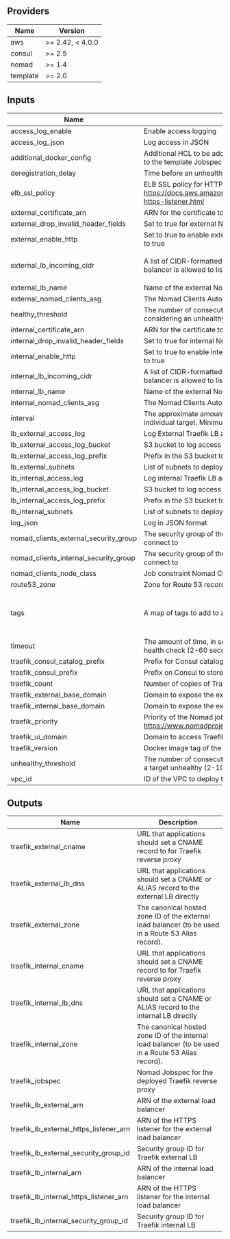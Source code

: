 ## Providers

| Name | Version |
|------|---------|
| aws | >= 2.42, < 4.0.0 |
| consul | >= 2.5 |
| nomad | >= 1.4 |
| template | >= 2.0 |

## Inputs

| Name | Description | Type | Default | Required |
|------|-------------|------|---------|:-----:|
| access\_log\_enable | Enable access logging | `bool` | `true` | no |
| access\_log\_json | Log access in JSON | `bool` | `false` | no |
| additional\_docker\_config | Additional HCL to be added to the configuration for the Docker driver. Refer to the template Jobspec for what is already defined | `string` | `""` | no |
| deregistration\_delay | Time before an unhealthy Elastic Load Balancer target becomes removed | `number` | `60` | no |
| elb\_ssl\_policy | ELB SSL policy for HTTPs listeners. See https://docs.aws.amazon.com/elasticloadbalancing/latest/application/create-https-listener.html | `string` | `"ELBSecurityPolicy-TLS-1-2-2017-01"` | no |
| external\_certificate\_arn | ARN for the certificate to use for the external LB | `any` | n/a | yes |
| external\_drop\_invalid\_header\_fields | Set to true for external Nomad load balancer to drop invalid header fields | `bool` | `true` | no |
| external\_enable\_http | Set to true to enable external HTTP listener that redirects to HTTPS. Defaults to true | `bool` | `true` | no |
| external\_lb\_incoming\_cidr | A list of CIDR-formatted IP address ranges from which the external Load balancer is allowed to listen to | `list(string)` | <pre>[<br>  "0.0.0.0/0"<br>]<br></pre> | no |
| external\_lb\_name | Name of the external Nomad load balancer | `string` | `"traefik-external"` | no |
| external\_nomad\_clients\_asg | The Nomad Clients Autoscaling group to attach the external load balancer to | `any` | n/a | yes |
| healthy\_threshold | The number of consecutive health checks successes required before considering an unhealthy target healthy (2-10). | `number` | `2` | no |
| internal\_certificate\_arn | ARN for the certificate to use for the internal LB | `any` | n/a | yes |
| internal\_drop\_invalid\_header\_fields | Set to true for internal Nomad load balancer to drop invalid header fields | `bool` | `true` | no |
| internal\_enable\_http | Set to true to enable internal HTTP listener that redirects to HTTPS. Defaults to true | `bool` | `true` | no |
| internal\_lb\_incoming\_cidr | A list of CIDR-formatted IP address ranges from which the internal load balancer is allowed to listen to | `list(string)` | `[]` | no |
| internal\_lb\_name | Name of the external Nomad load balancer | `string` | `"traefik-internal"` | no |
| internal\_nomad\_clients\_asg | The Nomad Clients Autoscaling group to attach the internal load balancer to | `any` | n/a | yes |
| interval | The approximate amount of time, in seconds, between health checks of an individual target. Minimum value 5 seconds, Maximum value 300 seconds. | `number` | `30` | no |
| lb\_external\_access\_log | Log External Traefik LB access to a S3 bucket | `bool` | `false` | no |
| lb\_external\_access\_log\_bucket | S3 bucket to log access to the External Traefik LB to | `any` | n/a | yes |
| lb\_external\_access\_log\_prefix | Prefix in the S3 bucket to log External Traefik LB access | `string` | `""` | no |
| lb\_external\_subnets | List of subnets to deploy the external LB to | `list(string)` | n/a | yes |
| lb\_internal\_access\_log | Log internal Traefik LB access to a S3 bucket | `bool` | `false` | no |
| lb\_internal\_access\_log\_bucket | S3 bucket to log access to the internal Traefik LB to | `any` | n/a | yes |
| lb\_internal\_access\_log\_prefix | Prefix in the S3 bucket to log internal Traefik LB access | `string` | `""` | no |
| lb\_internal\_subnets | List of subnets to deploy the internal LB to | `list(string)` | n/a | yes |
| log\_json | Log in JSON format | `bool` | `false` | no |
| nomad\_clients\_external\_security\_group | The security group of the nomad clients that the external LB will be able to connect to | `any` | n/a | yes |
| nomad\_clients\_internal\_security\_group | The security group of the nomad clients that the internal LB will be able to connect to | `any` | n/a | yes |
| nomad\_clients\_node\_class | Job constraint Nomad Client Node Class name | `any` | n/a | yes |
| route53\_zone | Zone for Route 53 records | `any` | n/a | yes |
| tags | A map of tags to add to all resources | `map` | <pre>{<br>  "Environment": "development",<br>  "Terraform": "true"<br>}<br></pre> | no |
| timeout | The amount of time, in seconds, during which no response means a failed health check (2-60 seconds). | `number` | `5` | no |
| traefik\_consul\_catalog\_prefix | Prefix for Consul catalog tags for Traefik | `string` | `"traefik"` | no |
| traefik\_consul\_prefix | Prefix on Consul to store Traefik configuration to | `string` | `"traefik"` | no |
| traefik\_count | Number of copies of Traefik to run | `number` | `3` | no |
| traefik\_external\_base\_domain | Domain to expose the external Traefik load balancer | `any` | n/a | yes |
| traefik\_internal\_base\_domain | Domain to expose the external Traefik load balancer | `any` | n/a | yes |
| traefik\_priority | Priority of the Nomad job for Traefik. See https://www.nomadproject.io/docs/job-specification/job.html#priority | `number` | `50` | no |
| traefik\_ui\_domain | Domain to access Traefik UI | `any` | n/a | yes |
| traefik\_version | Docker image tag of the version of Traefik to run | `string` | `"v1.7.12-alpine"` | no |
| unhealthy\_threshold | The number of consecutive health check failures required before considering a target unhealthy (2-10). | `number` | `2` | no |
| vpc\_id | ID of the VPC to deploy the LB to | `any` | n/a | yes |

## Outputs

| Name | Description |
|------|-------------|
| traefik\_external\_cname | URL that applications should set a CNAME record to for Traefik reverse proxy |
| traefik\_external\_lb\_dns | URL that applications should set a CNAME or ALIAS record to the external LB directly |
| traefik\_external\_zone | The canonical hosted zone ID of the external load balancer (to be used in a Route 53 Alias record). |
| traefik\_internal\_cname | URL that applications should set a CNAME record to for Traefik reverse proxy |
| traefik\_internal\_lb\_dns | URL that applications should set a CNAME or ALIAS record to the internal LB directly |
| traefik\_internal\_zone | The canonical hosted zone ID of the internal load balancer (to be used in a Route 53 Alias record). |
| traefik\_jobspec | Nomad Jobspec for the deployed Traefik reverse proxy |
| traefik\_lb\_external\_arn | ARN of the external load balancer |
| traefik\_lb\_external\_https\_listener\_arn | ARN of the HTTPS listener for the external load balancer |
| traefik\_lb\_external\_security\_group\_id | Security group ID for Traefik external LB |
| traefik\_lb\_internal\_arn | ARN of the internal load balancer |
| traefik\_lb\_internal\_https\_listener\_arn | ARN of the HTTPS listener for the internal load balancer |
| traefik\_lb\_internal\_security\_group\_id | Security group ID for Traefik internal LB |

